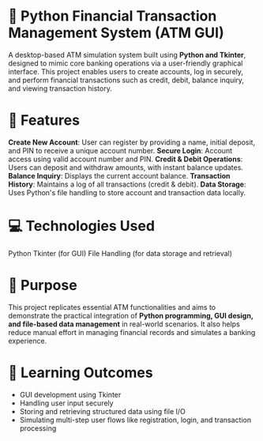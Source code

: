 # 🏦 Python Financial Transaction Management System (ATM GUI)

A desktop-based ATM simulation system built using **Python and Tkinter**, designed to mimic core banking operations via a user-friendly graphical interface. This project enables users to create accounts, log in securely, and perform financial transactions such as credit, debit, balance inquiry, and viewing transaction history.

# 🚀 Features

**Create New Account**: User can register by providing a name, initial deposit, and PIN to receive a unique account number.
**Secure Login**: Account access using valid account number and PIN.
**Credit & Debit Operations**: Users can deposit and withdraw amounts, with instant balance updates.
**Balance Inquiry**: Displays the current account balance.
**Transaction History**: Maintains a log of all transactions (credit & debit).
**Data Storage**: Uses Python's file handling to store account and transaction data locally.

# 💻 Technologies Used

Python
Tkinter (for GUI)
File Handling (for data storage and retrieval)

# 📌 Purpose

This project replicates essential ATM functionalities and aims to demonstrate the practical integration of **Python programming, GUI design, and file-based data management** in real-world scenarios. It also helps reduce manual effort in managing financial records and simulates a banking experience.

# 🧠 Learning Outcomes

* GUI development using Tkinter
* Handling user input securely
* Storing and retrieving structured data using file I/O
* Simulating multi-step user flows like registration, login, and transaction processing
